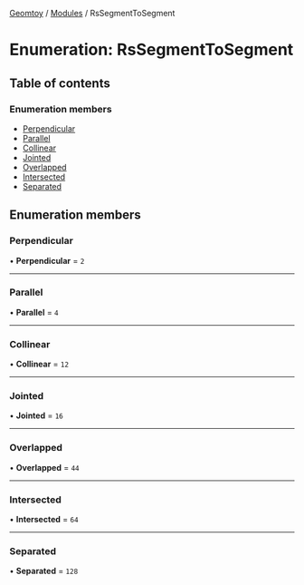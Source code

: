 [Geomtoy](../README.md) / [Modules](../modules.md) / RsSegmentToSegment

# Enumeration: RsSegmentToSegment

## Table of contents

### Enumeration members

- [Perpendicular](RsSegmentToSegment.md#perpendicular)
- [Parallel](RsSegmentToSegment.md#parallel)
- [Collinear](RsSegmentToSegment.md#collinear)
- [Jointed](RsSegmentToSegment.md#jointed)
- [Overlapped](RsSegmentToSegment.md#overlapped)
- [Intersected](RsSegmentToSegment.md#intersected)
- [Separated](RsSegmentToSegment.md#separated)

## Enumeration members

### Perpendicular

• **Perpendicular** = `2`

___

### Parallel

• **Parallel** = `4`

___

### Collinear

• **Collinear** = `12`

___

### Jointed

• **Jointed** = `16`

___

### Overlapped

• **Overlapped** = `44`

___

### Intersected

• **Intersected** = `64`

___

### Separated

• **Separated** = `128`
